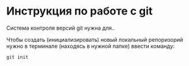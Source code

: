 # **Инструкция по работе с git**

Система контроля версий git нужна для..

Чтобы создать (инициализировать) новый локальный репоризорий нужно в терминале (находясь в нужной папке) ввести команду:

    git init
    